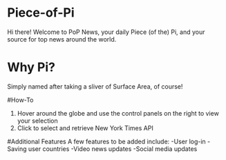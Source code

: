 # Piece-of-Pi

Hi there! Welcome to PoP News, your daily Piece (of the) Pi, and your source for top news around the world.

# Why Pi?

Simply named after taking a sliver of Surface Area, of course!

#How-To
1) Hover around the globe and use the control panels on the right to view your selection
2) Click to select and retrieve New York Times API

#Additional Features
A few features to be added include:
-User log-in
-Saving user countries
-Video news updates
-Social media updates
